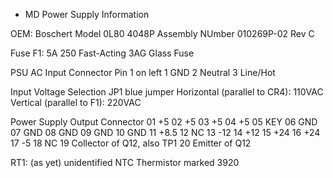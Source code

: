
* MD Power Supply Information

OEM: Boschert Model 0L80 4048P Assembly NUmber 010269P-02 Rev C

Fuse F1: 5A 250 Fast-Acting 3AG Glass Fuse

PSU AC Input Connector
Pin 1 on left
1 GND
2 Neutral
3 Line/Hot

Input Voltage Selection
JP1 blue jumper
Horizontal (parallel to CR4): 110VAC
Vertical (parallel to F1): 220VAC

Power Supply Output Connector
01 +5
02 +5
03 +5
04 +5
05 KEY
06 GND
07 GND
08 GND
09 GND
10 GND
11 +8.5
12 NC
13 -12
14 +12
15 +24
16 +24
17 -5
18 NC
19 Collector of Q12, also TP1
20 Emitter of Q12

RT1: (as yet) unidentified NTC Thermistor marked 3920

